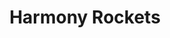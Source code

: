 ---
title: "Harmony Rockets"
summary: "None"
image: "harmony-rockets.jpg"
apple_music_artist_url: "https://music.apple.com/gb/artist/harmony-rockets/65649386"
wikipedia_url: "none"
---